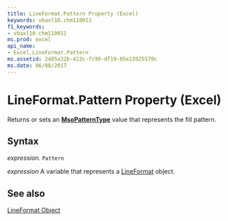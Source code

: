 ```yaml
---
title: LineFormat.Pattern Property (Excel)
keywords: vbaxl10.chm110011
f1_keywords:
- vbaxl10.chm110011
ms.prod: excel
api_name:
- Excel.LineFormat.Pattern
ms.assetid: 2485a32b-422c-fc99-df19-05e23925579c
ms.date: 06/08/2017
---
```



# LineFormat.Pattern Property (Excel)

Returns or sets an  **[MsoPatternType](Excel.LineFormat.Pattern.md)** value that represents the fill pattern.


## Syntax

 _expression_. `Pattern`

 _expression_ A variable that represents a [LineFormat](Excel.LineFormat.md) object.


## See also


[LineFormat Object](Excel.LineFormat.md)

